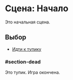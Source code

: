 # Сцена: Начало

Это начальная сцена.

## Выбор
- [Идти к тупику](#section-dead)

### #section-dead
Это тупик. Игра окончена.
